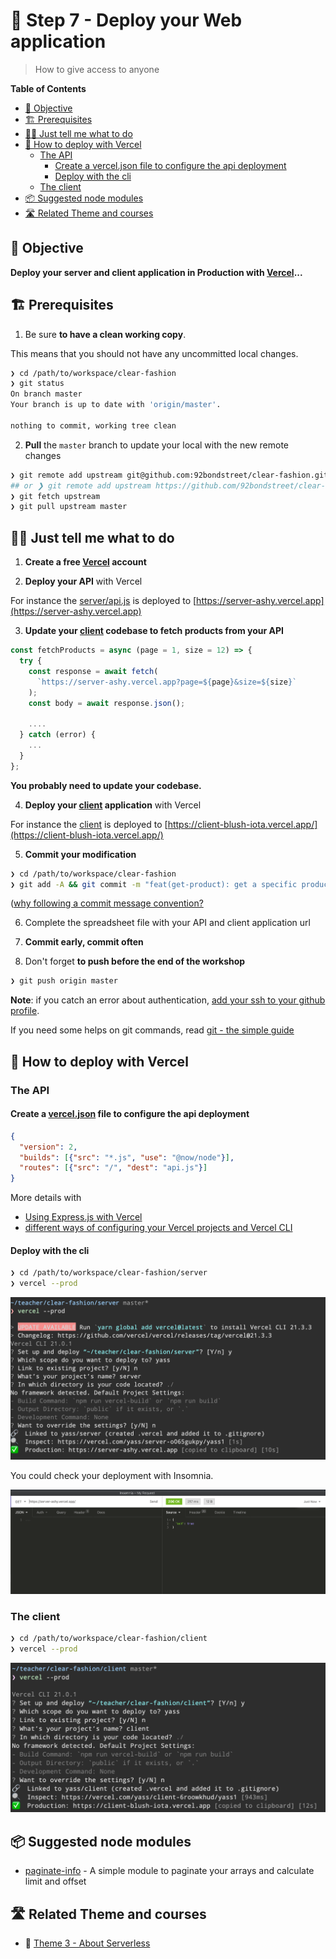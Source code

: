 # 🚀 Step 7 - Deploy your Web application

> How to give access to anyone

<!-- START doctoc generated TOC please keep comment here to allow auto update -->
<!-- DON'T EDIT THIS SECTION, INSTEAD RE-RUN doctoc TO UPDATE -->
**Table of Contents**

- [🎯 Objective](#-objective)
- [🏗 Prerequisites](#%F0%9F%8F%97-prerequisites)
- [👩‍💻 Just tell me what to do](#%E2%80%8D-just-tell-me-what-to-do)
- [🚀 How to deploy with Vercel](#-how-to-deploy-with-vercel)
  - [The API](#the-api)
    - [Create a vercel.json file to configure the api deployment](#create-a-verceljson-file-to-configure-the-api-deployment)
    - [Deploy with the cli](#deploy-with-the-cli)
  - [The client](#the-client)
- [📦 Suggested node modules](#-suggested-node-modules)
- [🛣️ Related Theme and courses](#-related-theme-and-courses)

<!-- END doctoc generated TOC please keep comment here to allow auto update -->


## 🎯 Objective

**Deploy your server and client application in Production with [Vercel](https://vercel.com/)...**

## 🏗 Prerequisites

1. Be sure **to have a clean working copy**.

This means that you should not have any uncommitted local changes.

```sh
❯ cd /path/to/workspace/clear-fashion
❯ git status
On branch master
Your branch is up to date with 'origin/master'.

nothing to commit, working tree clean
```

2. **Pull** the `master` branch to update your local with the new remote changes

```sh
❯ git remote add upstream git@github.com:92bondstreet/clear-fashion.git
## or ❯ git remote add upstream https://github.com/92bondstreet/clear-fashion
❯ git fetch upstream
❯ git pull upstream master
```

## 👩‍💻 Just tell me what to do

1. **Create a free [Vercel](https://vercel.com) account**

2. **Deploy your API** with Vercel

For instance the [server/api.js](../server/api.js) is deployed to [https://server-ashy.vercel.app](https://server-ashy.vercel.app)

3. **Update your [client](../client) codebase to fetch products from your API**

```js
const fetchProducts = async (page = 1, size = 12) => {
  try {
    const response = await fetch(
      `https://server-ashy.vercel.app?page=${page}&size=${size}`
    );
    const body = await response.json();

    ....
  } catch (error) {
    ...
  }
};
```

**You probably need to update your codebase.**

4. **Deploy your [client](../client) application** with Vercel

For instance the [client](../client) is deployed to [https://client-blush-iota.vercel.app/](https://client-blush-iota.vercel.app/)

5.  **Commit your modification**

```sh
❯ cd /path/to/workspace/clear-fashion
❯ git add -A && git commit -m "feat(get-product): get a specific product"
```

([why following a commit message convention?](https://dev.to/chrissiemhrk/git-commit-message-5e21)

6. Complete the spreadsheet file with your API and client application url

7. **Commit early, commit often**
8. Don't forget **to push before the end of the workshop**

```sh
❯ git push origin master
```

**Note**: if you catch an error about authentication, [add your ssh to your github profile](https://help.github.com/articles/connecting-to-github-with-ssh/).

If you need some helps on git commands, read [git - the simple guide](http://rogerdudler.github.io/git-guide/)

## 🚀 How to deploy with Vercel

### The API

#### Create a [vercel.json](../server/vercel.json) file to configure the api deployment

```json
{
  "version": 2,
  "builds": [{"src": "*.js", "use": "@now/node"}],
  "routes": [{"src": "/", "dest": "api.js"}]
}
```

More details with

* [Using Express.js with Vercel](https://vercel.com/guides/using-express-with-vercel)
* [different ways of configuring your Vercel projects and Vercel CLI](https://vercel.com/docs/configuration)

#### Deploy with the cli

```sh
❯ cd /path/to/workspace/clear-fashion/server
❯ vercel --prod
```

<img src="./img/7-vercel-cli.png"/>

You could check your deployment with Insomnia.

<img src="./img/7-vercel-insomnia.png"/>


### The client

```sh
❯ cd /path/to/workspace/clear-fashion/client
❯ vercel --prod
```

<img src="./img/7-vercel-client-cli.png"/>


## 📦 Suggested node modules

- [paginate-info](https://www.npmjs.com/package/paginate-info) - A simple module to paginate your arrays and calculate limit and offset

## 🛣️ Related Theme and courses

* 📡 [Theme 3 - About Serverless](https://github.com/92bondstreet/javascript-empire/blob/master/themes/3.md#about-serverless)
